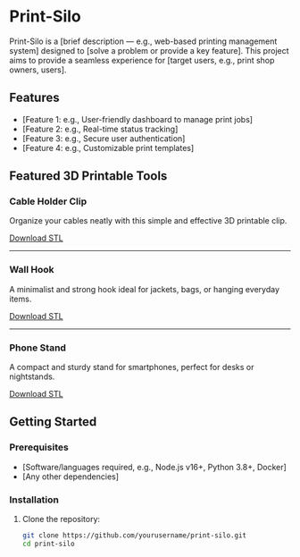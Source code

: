 # Print-Silo

Print-Silo is a [brief description — e.g., web-based printing management system] designed to [solve a problem or provide a key feature]. This project aims to provide a seamless experience for [target users, e.g., print shop owners, users].

## Features

- [Feature 1: e.g., User-friendly dashboard to manage print jobs]
- [Feature 2: e.g., Real-time status tracking]
- [Feature 3: e.g., Secure user authentication]
- [Feature 4: e.g., Customizable print templates]

## Featured 3D Printable Tools

### Cable Holder Clip
Organize your cables neatly with this simple and effective 3D printable clip.

[Download STL](link-to-cable-holder.stl)

---

### Wall Hook
A minimalist and strong hook ideal for jackets, bags, or hanging everyday items.

[Download STL](link-to-wall-hook.stl)

---

### Phone Stand
A compact and sturdy stand for smartphones, perfect for desks or nightstands.

[Download STL](link-to-phone-stand.stl)



## Getting Started

### Prerequisites

- [Software/languages required, e.g., Node.js v16+, Python 3.8+, Docker]
- [Any other dependencies]

### Installation

1. Clone the repository:

   ```bash
   git clone https://github.com/yourusername/print-silo.git
   cd print-silo
